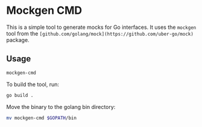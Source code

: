 # Mockgen CMD

This is a simple tool to generate mocks for Go interfaces. It uses the `mockgen` tool from the `[github.com/golang/mock](https://github.com/uber-go/mock)` package.

## Usage

```bash
mockgen-cmd
```

To build the tool, run:

```bash
go build .
```

Move the binary to the golang bin directory:

```bash
mv mockgen-cmd $GOPATH/bin
```
